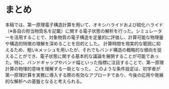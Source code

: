 # まとめ

本稿では、第一原理電子構造計算を用いて、オキシハライドおよび硫化ハライド（※各自の担当物質名を記載）に関する電子状態の解析を行った。シミュレーターを活用することで、対象物質の電子構造を定量的に評価し、計算可能な物理量や構造的特徴の理解を深めることを目的とした。
計算時間を現実的な範囲に抑えるため、粗いkメッシュを用いたが、それでもバンド構造の概略的な傾向を捉えることができ、電子状態に関する基本的な議論を展開することが可能であった。特に、バンドギャップやバンド幅といった指標に注目することで、第一原理計算の物理的意味を理解する一助となった。
このような条件設定は、初学者が第一原理計算を実務に導入する際の有効なアプローチであり、今後の応用や発展的な解析への基盤となると考えられる。
